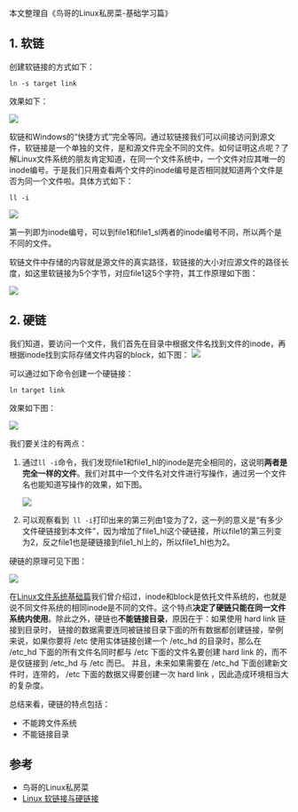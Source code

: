 本文整理自《鸟哥的Linux私房菜-基础学习篇》

## 1. 软链

创建软链接的方式如下：

<!-- more -->
```shell
ln -s target link
```

效果如下：

![](https://ae01.alicdn.com/kf/H054a6971f4034628a0f83302edc2a6622.jpg)

软链和Windows的“快捷方式”完全等同。通过软链接我们可以间接访问到源文件，软链接是一个单独的文件，是和源文件完全不同的文件。如何证明这点呢？了解Linux文件系统的朋友肯定知道，在同一个文件系统中，一个文件对应其唯一的inode编号。于是我们只用查看两个文件的inode编号是否相同就知道两个文件是否为同一个文件啦。具体方式如下：

```
ll -i
```

![](https://ae01.alicdn.com/kf/H7970b24cd4184755afdaafc9a2d901fbW.jpg)

第一列即为inode编号，可以到file1和file1_sl两者的inode编号不同，所以两个是不同的文件。

软链文件中存储的内容就是源文件的真实路径，软链接的大小对应源文件的路径长度，如这里软链接为5个字节，对应file1这5个字符，其工作原理如下图：

![](https://ae01.alicdn.com/kf/H11bbe0318b2d479eb0ea67cf2bd4d7d5c.jpg)

## 2. 硬链

我们知道，要访问一个文件，我们首先在目录中根据文件名找到文件的inode，再根据inode找到实际存储文件内容的block，如下图：
![](https://ae01.alicdn.com/kf/Hbf84015e9ed24e1783e33f14c2b0643bb.jpg)

可以通过如下命令创建一个硬链接：

```shell
ln target link
```

效果如下图：

![](https://ae01.alicdn.com/kf/H560e005fb5c641258b7e9644b31bc3e7o.jpg)

我们要关注的有两点：

1. 通过`ll -i`命令，我们发现file1和file1_hl的inode是完全相同的，这说明**两者是完全一样的文件**。我们对其中一个文件名对文件进行写操作，通过另一个文件名也能知道写操作的效果，如下图。

   ![](https://ae01.alicdn.com/kf/H9649cfad4c204f00a991bd45bbdf6f29N.jpg)

2. 可以观察看到` ll -i`打印出来的第三列由1变为了2，这一列的意义是“有多少文件硬链接到本文件”，因为增加了file1_hl这个硬链接，所以file1的第三列变为2，反之file1也是硬链接到file1_hl上的，所以file1_hl也为2。

硬链的原理可见下图：

![](https://ae01.alicdn.com/kf/He3d79d5c5d5e468e8bceda57cac32aefU.jpg)

在[Linux文件系统基础篇](https://www.ravenxrz.ink/archives/basic-knowledge-of-linux-file-system-1.html)我们曾介绍过，inode和block是依托文件系统的，也就是说不同文件系统的相同inode是不同的文件。这个特点**决定了硬链只能在同一文件系统内使用**。除此之外，硬链也**不能链接目录**，原因在于：如果使用 hard link 链接到目录时， 链接的数据需要连同被链接目录下面的所有数据都创建链接，举例来说，如果你要将 /etc 使用实体链接创建一个 /etc_hd 的目录时，那么在 /etc_hd 下面的所有文件名同时都与 /etc 下面的文件名要创建 hard link 的，而不是仅链接到 /etc_hd 与 /etc 而已。 并且，未来如果需要在 /etc_hd 下面创建新文件时，连带的， /etc 下面的数据又得要创建一次 hard link ，因此造成环境相当大的复杂度。

总结来看，硬链的特点包括：

- 不能跨文件系统
- 不能链接目录

## 参考

- 鸟哥的Linux私房菜
- [Linux 软链接与硬链接](http://www.shaoguoji.cn/2018/01/28/linux-hard-soft-link/)
